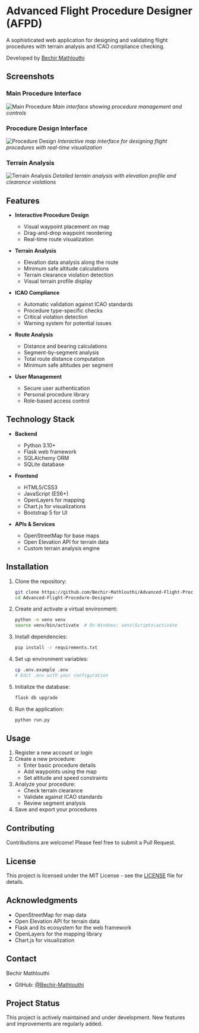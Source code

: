 # Advanced Flight Procedure Designer (AFPD)

A sophisticated web application for designing and validating flight procedures with terrain analysis and ICAO compliance checking.

Developed by [Bechir Mathlouthi](https://github.com/Bechir-Mathlouthi)

## Screenshots

### Main Procedure Interface
![Main Procedure](screenshots/proc.png)
*Main interface showing procedure management and controls*

### Procedure Design Interface
![Procedure Design](screenshots/procedure_design.png)
*Interactive map interface for designing flight procedures with real-time visualization*

### Terrain Analysis
![Terrain Analysis](screenshots/terrain_analysis.png)
*Detailed terrain analysis with elevation profile and clearance violations*

## Features

- **Interactive Procedure Design**
  - Visual waypoint placement on map
  - Drag-and-drop waypoint reordering
  - Real-time route visualization

- **Terrain Analysis**
  - Elevation data analysis along the route
  - Minimum safe altitude calculations
  - Terrain clearance violation detection
  - Visual terrain profile display

- **ICAO Compliance**
  - Automatic validation against ICAO standards
  - Procedure type-specific checks
  - Critical violation detection
  - Warning system for potential issues

- **Route Analysis**
  - Distance and bearing calculations
  - Segment-by-segment analysis
  - Total route distance computation
  - Minimum safe altitudes per segment

- **User Management**
  - Secure user authentication
  - Personal procedure library
  - Role-based access control

## Technology Stack

- **Backend**
  - Python 3.10+
  - Flask web framework
  - SQLAlchemy ORM
  - SQLite database

- **Frontend**
  - HTML5/CSS3
  - JavaScript (ES6+)
  - OpenLayers for mapping
  - Chart.js for visualizations
  - Bootstrap 5 for UI

- **APIs & Services**
  - OpenStreetMap for base maps
  - Open Elevation API for terrain data
  - Custom terrain analysis engine

## Installation

1. Clone the repository:
   ```bash
   git clone https://github.com/Bechir-Mathlouthi/Advanced-Flight-Procedure-Designer.git
   cd Advanced-Flight-Procedure-Designer
   ```

2. Create and activate a virtual environment:
   ```bash
   python -m venv venv
   source venv/bin/activate  # On Windows: venv\Scripts\activate
   ```

3. Install dependencies:
   ```bash
   pip install -r requirements.txt
   ```

4. Set up environment variables:
   ```bash
   cp .env.example .env
   # Edit .env with your configuration
   ```

5. Initialize the database:
   ```bash
   flask db upgrade
   ```

6. Run the application:
   ```bash
   python run.py
   ```

## Usage

1. Register a new account or login
2. Create a new procedure:
   - Enter basic procedure details
   - Add waypoints using the map
   - Set altitude and speed constraints
3. Analyze your procedure:
   - Check terrain clearance
   - Validate against ICAO standards
   - Review segment analysis
4. Save and export your procedures

## Contributing

Contributions are welcome! Please feel free to submit a Pull Request.

## License

This project is licensed under the MIT License - see the [LICENSE](LICENSE) file for details.

## Acknowledgments

- OpenStreetMap for map data
- Open Elevation API for terrain data
- Flask and its ecosystem for the web framework
- OpenLayers for the mapping library
- Chart.js for visualization

## Contact

Bechir Mathlouthi
- GitHub: [@Bechir-Mathlouthi](https://github.com/Bechir-Mathlouthi)

## Project Status

This project is actively maintained and under development. New features and improvements are regularly added. 